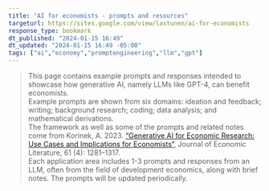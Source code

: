 ```yaml
---
title: "AI for economists - prompts and resources"
targeturl: https://sites.google.com/view/lastunen/ai-for-economists 
response_type: bookmark
dt_published: "2024-01-15 16:49"
dt_updated: "2024-01-15 16:49 -05:00"
tags: ["ai","economy","promptengineering","llm","gpt"]
---
```


> This page contains example prompts and responses intended to showcase how generative AI, namely LLMs like GPT-4, can benefit economists.
> <br>
> Example prompts are shown from six domains: ideation and feedback; writing; background research; coding; data analysis; and mathematical derivations.
> <br>
> The framework as well as some of the prompts and related notes come from Korinek, A. 2023. [“Generative AI for Economic Research: Use Cases and Implications for Economists“](https://www.aeaweb.org/articles?id=10.1257/jel.20231736), Journal of Economic Literature, 61 (4): 1281–1317.
> <br>
> Each application area includes 1-3 prompts and responses from an LLM, often from the field of development economics, along with brief notes. The prompts will be updated periodically.